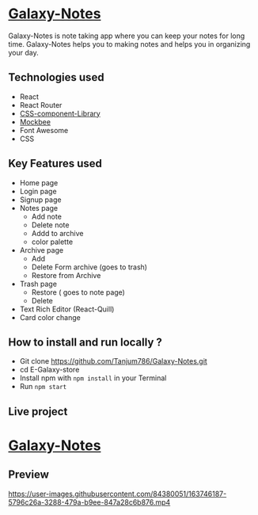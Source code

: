 # [Galaxy-Notes](https://galaxy-notes-app.vercel.app/)
Galaxy-Notes is note taking app where you can keep your notes for long time. Galaxy-Notes helps you to making notes and helps you in organizing your day. 

## Technologies used 
- React 
- React Router 
- [CSS-component-Library](https://css-ui-galaxy-c.netlify.app/getstarted/main.html)
- [Mockbee](https://mockbFee.netlify.app/)
- Font Awesome
- CSS

## Key Features used 
- Home page
- Login page
- Signup page
- Notes page
  - Add note
  - Delete note
  - Addd to archive 
  - color palette
- Archive page
  - Add
  - Delete Form archive (goes to trash)
  - Restore from Archive
- Trash page
  - Restore ( goes to note page)
  - Delete
- Text Rich Editor (React-Quill)
- Card color change

 ## How to install and run locally ?
 - Git clone https://github.com/Tanjum786/Galaxy-Notes.git
 - cd E-Galaxy-store
 - Install npm with `npm install` in your Terminal
 - Run `npm start`
 
## Live project
  # [Galaxy-Notes](https://galaxy-notes-app.vercel.app/)


## Preview


https://user-images.githubusercontent.com/84380051/163746187-5796c26a-3288-479a-b9ee-847a28c6b876.mp4

